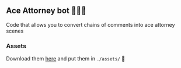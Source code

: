 ## Ace Attorney bot 👨🏼‍⚖️

Code that allows you to convert chains of comments into ace attorney scenes


### Assets

Download them [here](https://drive.google.com/drive/folders/16zqMXmAoUWlWNKhs6LRvrbHCE_1xt3Hi?usp=sharing) and put them in `./assets/` 🙂
